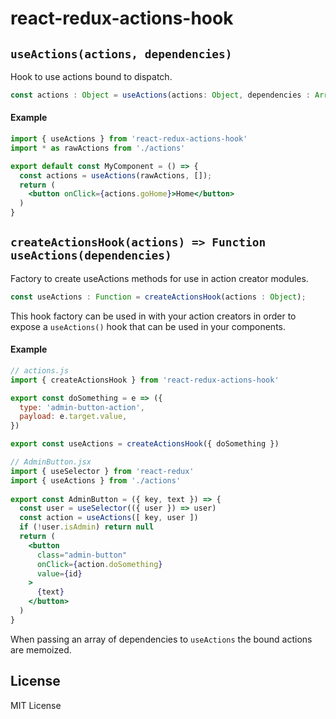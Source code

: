 # react-redux-actions-hook

## `useActions(actions, dependencies)`

Hook to use actions bound to dispatch.

```js
const actions : Object = useActions(actions: Object, dependencies : Array);
```

#### Example

```jsx
import { useActions } from 'react-redux-actions-hook'
import * as rawActions from './actions'

export default const MyComponent = () => {
  const actions = useActions(rawActions, []);
  return (
    <button onClick={actions.goHome}>Home</button>
  )
}
```

## `createActionsHook(actions) => Function useActions(dependencies)`

Factory to create useActions methods for use in action creator modules.

```js
const useActions : Function = createActionsHook(actions : Object);
```

This hook factory can be used in with your action creators in order to expose a `useActions()` hook that can be used in your components.

#### Example

```jsx
// actions.js
import { createActionsHook } from 'react-redux-actions-hook'

export const doSomething = e => ({  
  type: 'admin-button-action',
  payload: e.target.value,
})

export const useActions = createActionsHook({ doSomething })

// AdminButton.jsx
import { useSelector } from 'react-redux'
import { useActions } from './actions'
 
export const AdminButton = ({ key, text }) => {
  const user = useSelector(({ user }) => user)
  const action = useActions([ key, user ])
  if (!user.isAdmin) return null
  return (
    <button
      class="admin-button"
      onClick={action.doSomething}
      value={id}
    >
      {text}
    </button>
  )
}
```

When passing an array of dependencies to `useActions` the bound actions are memoized.

## License

MIT License